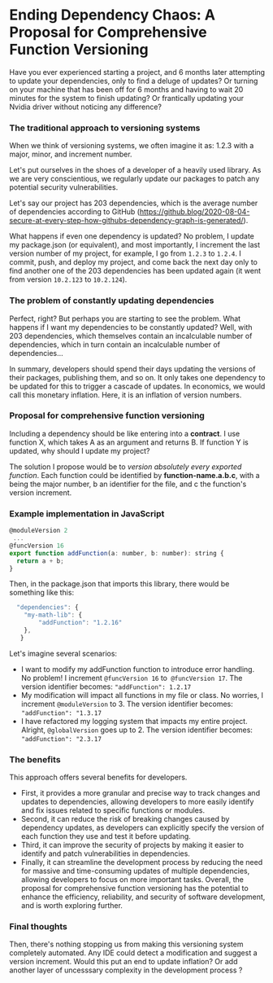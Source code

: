 # Ending Dependency Chaos: A Proposal for Comprehensive Function Versioning

Have you ever experienced starting a project, and 6 months later attempting to update your dependencies, only to find a deluge of updates? Or turning on your machine that has been off for 6 months and having to wait 20 minutes for the system to finish updating? Or frantically updating your Nvidia driver without noticing any difference?

### The traditional approach to versioning systems
When we think of versioning systems, we often imagine it as: 1.2.3 with a major, minor, and increment number.

Let's put ourselves in the shoes of a developer of a heavily used library. As we are very conscientious, we regularly update our packages to patch any potential security vulnerabilities.

Let's say our project has 203 dependencies, which is the average number of dependencies according to GitHub (https://github.blog/2020-08-04-secure-at-every-step-how-githubs-dependency-graph-is-generated/).

What happens if even one dependency is updated? No problem, I update my package.json (or equivalent), and most importantly, I increment the last version number of my project, for example, I go from `1.2.3` to `1.2.4`. I commit, push, and deploy my project, and come back the next day only to find another one of the 203 dependencies has been updated again (it went from version `10.2.123` to `10.2.124`).

### The problem of constantly updating dependencies


Perfect, right? But perhaps you are starting to see the problem. What happens if I want my dependencies to be constantly updated? Well, with 203 dependencies, which themselves contain an incalculable number of dependencies, which in turn contain an incalculable number of dependencies...

In summary, developers should spend their days updating the versions of their packages, publishing them, and so on. It only takes one dependency to be updated for this to trigger a cascade of updates. In economics, we would call this monetary inflation. Here, it is an inflation of version numbers.

### Proposal for comprehensive function versioning

Including a dependency should be like entering into a **contract**. I use function X, which takes A as an argument and returns B. If function Y is updated, why should I update my project?

The solution I propose would be to *version absolutely every exported function*. Each function could be identified by **function-name.a.b.c**, with a being the major number, b an identifier for the file, and c the function's version increment.

### Example implementation in JavaScript

```js
@moduleVersion 2
 ...
@funcVersion 16
export function addFunction(a: number, b: number): string {
  return a + b;
}
```

Then, in the package.json that imports this library, there would be something like this:

```js
  "dependencies": {
    "my-math-lib": {
        "addFunction": "1.2.16"
    },
   }
```

Let's imagine several scenarios:

- I want to modify my addFunction function to introduce error handling. No problem! I increment `@funcVersion 16` to` @funcVersion 17`. The version identifier becomes: `"addFunction": 1.2.17`
- My modification will impact all functions in my file or class. No worries, I increment `@moduleVersion` to 3. The version identifier becomes: `"addFunction": "1.3.17`
- I have refactored my logging system that impacts my entire project. Alright, `@globalVersion` goes up to 2.  The version identifier becomes: `"addFunction": "2.3.17`

### The benefits
This approach offers several benefits for developers.
- First, it provides a more granular and precise way to track changes and updates to dependencies, allowing developers to more easily identify and fix issues related to specific functions or modules.
- Second, it can reduce the risk of breaking changes caused by dependency updates, as developers can explicitly specify the version of each function they use and test it before updating.
- Third, it can improve the security of projects by making it easier to identify and patch vulnerabilities in dependencies.
- Finally, it can streamline the development process by reducing the need for massive and time-consuming updates of multiple dependencies, allowing developers to focus on more important tasks. Overall, the proposal for comprehensive function versioning has the potential to enhance the efficiency, reliability, and security of software development, and is worth exploring further.

### Final thoughts
Then, there's nothing stopping us from making this versioning system completely automated. Any IDE could detect a modification and suggest a version increment. Would this put an end to update inflation? Or add another layer of uncesssary complexity in the development process ? 
